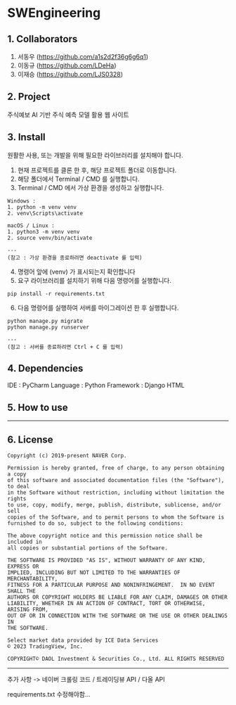 # SWEngineering

## 1. Collaborators

1. 서동우 (https://github.com/a1s2d2f36g6g6q1)
2. 이동규 (https://github.com/LDeHa)
3. 이재승 (https://github.com/LJS0328)

## 2. Project

주식예보
AI 기반 주식 예측 모델 활용 웹 사이트

## 3. Install

원활한 사용, 또는 개발을 위해 필요한 라이브러리를 설치해야 합니다.

1. 현재 프로젝트를 클론 한 후, 해당 프로젝트 폴더로 이동합니다.
2. 해당 폴더에서 Terminal / CMD 를 실행합니다.
3. Terminal / CMD 에서 가상 환경을 생성하고 실행합니다.

```
Windows :
1. python -m venv venv
2. venv\Scripts\activate
```

```
macOS / Linux :
1. python3 -m venv venv
2. source venv/bin/activate

---
(참고 : 가상 환경을 종료하려면 deactivate 를 입력)
```

4. 명령어 앞에 (venv) 가 표시되는지 확인합니다
5. 요구 라이브러리를 설치하기 위해 다음 명령어를 실행합니다.

```
pip install -r requirements.txt
```

6. 다음 명령어를 실행하여 서버를 마이그레이션 한 후 실행합니다.
```
python manage.py migrate
python manage.py runserver

---
(참고 : 서버를 종료하려면 Ctrl + C 를 입력)
```

## 4. Dependencies

IDE : PyCharm
Language : Python
Framework : Django
HTML

## 5. How to use

---

## 6. License

```
Copyright (c) 2019-present NAVER Corp.

Permission is hereby granted, free of charge, to any person obtaining a copy
of this software and associated documentation files (the "Software"), to deal
in the Software without restriction, including without limitation the rights
to use, copy, modify, merge, publish, distribute, sublicense, and/or sell
copies of the Software, and to permit persons to whom the Software is
furnished to do so, subject to the following conditions:

The above copyright notice and this permission notice shall be included in
all copies or substantial portions of the Software.

THE SOFTWARE IS PROVIDED "AS IS", WITHOUT WARRANTY OF ANY KIND, EXPRESS OR
IMPLIED, INCLUDING BUT NOT LIMITED TO THE WARRANTIES OF MERCHANTABILITY,
FITNESS FOR A PARTICULAR PURPOSE AND NONINFRINGEMENT.  IN NO EVENT SHALL THE
AUTHORS OR COPYRIGHT HOLDERS BE LIABLE FOR ANY CLAIM, DAMAGES OR OTHER
LIABILITY, WHETHER IN AN ACTION OF CONTRACT, TORT OR OTHERWISE, ARISING FROM,
OUT OF OR IN CONNECTION WITH THE SOFTWARE OR THE USE OR OTHER DEALINGS IN
THE SOFTWARE.
```

```
Select market data provided by ICE Data Services
© 2023 TradingView, Inc.
```

```
COPYRIGHT© DAOL Investment & Securities Co., Ltd. ALL RIGHTS RESERVED
```

---

추가 사항 ->
네이버 크롤링 코드 / 트레이딩뷰 API / 다올 API

requirements.txt 수정해야함...